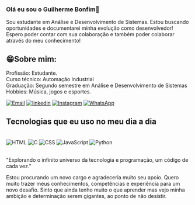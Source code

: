 ### Olá eu sou o Guilherme Bonfim👋

Sou estudante em Análise e Desenvolvimento de Sistemas.
Estou buscando oportunidades e documentarei minha evolução como desenvolvedor!
Espero poder contar com sua colaboração e também poder colaborar através do meu conhecimento!

## 😁Sobre mim:

 Profissão: Estudante. <br>
 Curso técnico: Automação Industrial<br>
 Graduação: Segundo semestre em Análise e Desenvolvimento de Sistemas<br>
 Hobbies: Música, jogos e esportes.


[![Email](https://img.shields.io/badge/Gmail-D14836?style=for-the-badge&logo=gmail&logoColor=white)](https://glbonfim21@gmail.com)
[![linkedin](https://img.shields.io/badge/LinkedIn-0077B5?style=for-the-badge&logo=linkedin&logoColor=white)](https://www.linkedin.com/in/bonfimngks)
[![Instagram](https://img.shields.io/badge/Instagram-E4405F?style=for-the-badge&logo=instagram&logoColor=white)](https://www.instagram.com/gui_bonfims/)
[![WhatsApp](https://img.shields.io/badge/WhatsApp-25D366?style=for-the-badge&logo=whatsapp&logoColor=white)]( https://wa.me/5519983242581)



## Tecnologias que eu uso no meu dia a dia

<div style="display: inline_block"><br/>
<img Align="Center" alt="HTML" src="https://img.shields.io/badge/HTML-239120?style=for-the-badge&logo=html5&logoColor=white"/>
<img Align="center" alt="C" src="https://img.shields.io/badge/C-00599C?style=for-the-badge&logo=c&logoColor=white"/>
<img Align="center" alt="CSS" src="https://img.shields.io/badge/CSS-239120?&style=for-the-badge&logo=css3&logoColor=white"/>
<img Align="center" alt="JavaScript" src="https://img.shields.io/badge/JavaScript-F7DF1E?style=for-the-badge&logo=javascript&logoColor=black"/> 
<img Align="center" alt="Python" src="https://img.shields.io/badge/Python-14354C?style=for-the-badge&logo=python&logoColor=white"/>
<div><br/>


"Explorando o infinito universo da tecnologia e programação, um código de cada vez."

Estou procurando um novo cargo e agradeceria muito seu apoio. Quero muito trazer meus conhecimentos, competências e experiência para um novo desafio. Sinto que ainda tenho muito o que aprender mas vejo minha ambição e determinação serem gigantes, ao ponto de não desistir.







